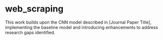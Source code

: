 # web_scraping
This work builds upon the CNN model described in [Journal Paper Title], implementing the baseline model and introducing enhancements to address research gaps identified.

